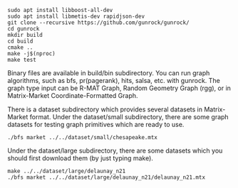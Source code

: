 ```
sudo apt install libboost-all-dev
sudo apt install libmetis-dev rapidjson-dev
git clone --recursive https://github.com/gunrock/gunrock/
cd gunrock
mkdir build
cd build
cmake ..
make -j$(nproc)
make test
```

Binary files are available in build/bin subdirectory. You can run graph algorithms, such as bfs, pr(pagerank), hits,
salsa, etc. with gunrock. The graph type input can be R-MAT Graph, Random Geometry Graph
(rgg), or in Matrix-Market Coordinate-Formatted Graph.

There is a dataset subdirectory which provides several datasets in Matrix-Market format. Under the
dataset/small subdirectory, there are some graph datasets for testing graph primitives which are
ready to use.
```
./bfs market ../../dataset/small/chesapeake.mtx
```
Under the dataset/large subdirectory, there are some datasets which you should first
download them (by just typing make).
```
make ../../dataset/large/delaunay_n21
./bfs market ../../dataset/large/delaunay_n21/delaunay_n21.mtx
```

